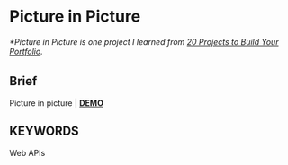 # Picture in Picture

###### \*Picture in Picture is one project I learned from [20 Projects to Build Your Portfolio](https://www.udemy.com/course/javascript-web-projects-to-build-your-portfolio-resume/).

## Brief

Picture in picture | [**DEMO**](https://howiework.github.io/FIXME/)

## KEYWORDS

Web APIs
